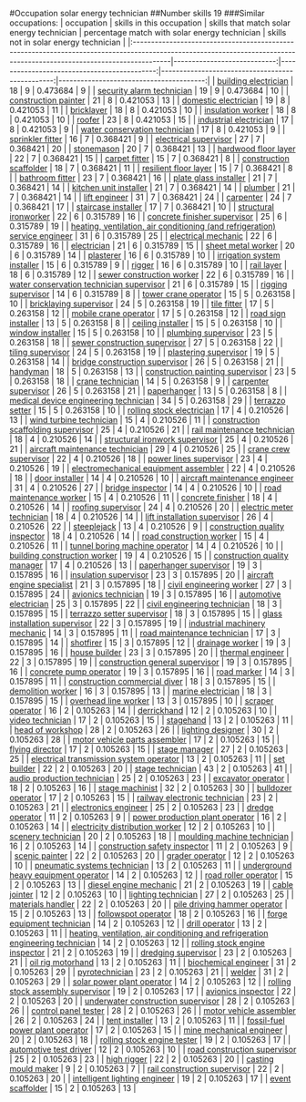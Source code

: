 #Occupation solar energy technician
##Number skills 19
###Similar occupations:
| occupation                                                                                                                                                            |   skills in this occupation |   skills that match solar energy technician |   percentage match with solar energy technician |   skills not in solar energy technician |
|:----------------------------------------------------------------------------------------------------------------------------------------------------------------------|----------------------------:|--------------------------------------------:|------------------------------------------------:|----------------------------------------:|
| [building electrician](building_electrician.md)                                                                                                                       |                          18 |                                           9 |                                        0.473684 |                                       9 |
| [security alarm technician](security_alarm_technician.md)                                                                                                             |                          19 |                                           9 |                                        0.473684 |                                      10 |
| [construction painter](construction_painter.md)                                                                                                                       |                          21 |                                           8 |                                        0.421053 |                                      13 |
| [domestic electrician](domestic_electrician.md)                                                                                                                       |                          19 |                                           8 |                                        0.421053 |                                      11 |
| [bricklayer](bricklayer.md)                                                                                                                                           |                          18 |                                           8 |                                        0.421053 |                                      10 |
| [insulation worker](insulation_worker.md)                                                                                                                             |                          18 |                                           8 |                                        0.421053 |                                      10 |
| [roofer](roofer.md)                                                                                                                                                   |                          23 |                                           8 |                                        0.421053 |                                      15 |
| [industrial electrician](industrial_electrician.md)                                                                                                                   |                          17 |                                           8 |                                        0.421053 |                                       9 |
| [water conservation technician](water_conservation_technician.md)                                                                                                     |                          17 |                                           8 |                                        0.421053 |                                       9 |
| [sprinkler fitter](sprinkler_fitter.md)                                                                                                                               |                          16 |                                           7 |                                        0.368421 |                                       9 |
| [electrical supervisor](electrical_supervisor.md)                                                                                                                     |                          27 |                                           7 |                                        0.368421 |                                      20 |
| [stonemason](stonemason.md)                                                                                                                                           |                          20 |                                           7 |                                        0.368421 |                                      13 |
| [hardwood floor layer](hardwood_floor_layer.md)                                                                                                                       |                          22 |                                           7 |                                        0.368421 |                                      15 |
| [carpet fitter](carpet_fitter.md)                                                                                                                                     |                          15 |                                           7 |                                        0.368421 |                                       8 |
| [construction scaffolder](construction_scaffolder.md)                                                                                                                 |                          18 |                                           7 |                                        0.368421 |                                      11 |
| [resilient floor layer](resilient_floor_layer.md)                                                                                                                     |                          15 |                                           7 |                                        0.368421 |                                       8 |
| [bathroom fitter](bathroom_fitter.md)                                                                                                                                 |                          23 |                                           7 |                                        0.368421 |                                      16 |
| [plate glass installer](plate_glass_installer.md)                                                                                                                     |                          21 |                                           7 |                                        0.368421 |                                      14 |
| [kitchen unit installer](kitchen_unit_installer.md)                                                                                                                   |                          21 |                                           7 |                                        0.368421 |                                      14 |
| [plumber](plumber.md)                                                                                                                                                 |                          21 |                                           7 |                                        0.368421 |                                      14 |
| [lift engineer](lift_engineer.md)                                                                                                                                     |                          31 |                                           7 |                                        0.368421 |                                      24 |
| [carpenter](carpenter.md)                                                                                                                                             |                          24 |                                           7 |                                        0.368421 |                                      17 |
| [staircase installer](staircase_installer.md)                                                                                                                         |                          17 |                                           7 |                                        0.368421 |                                      10 |
| [structural ironworker](structural_ironworker.md)                                                                                                                     |                          22 |                                           6 |                                        0.315789 |                                      16 |
| [concrete finisher supervisor](concrete_finisher_supervisor.md)                                                                                                       |                          25 |                                           6 |                                        0.315789 |                                      19 |
| [heating, ventilation, air conditioning (and refrigeration) service engineer](heating,_ventilation,_air_conditioning_(and_refrigeration)_service_engineer.md)         |                          31 |                                           6 |                                        0.315789 |                                      25 |
| [electrical mechanic](electrical_mechanic.md)                                                                                                                         |                          22 |                                           6 |                                        0.315789 |                                      16 |
| [electrician](electrician.md)                                                                                                                                         |                          21 |                                           6 |                                        0.315789 |                                      15 |
| [sheet metal worker](sheet_metal_worker.md)                                                                                                                           |                          20 |                                           6 |                                        0.315789 |                                      14 |
| [plasterer](plasterer.md)                                                                                                                                             |                          16 |                                           6 |                                        0.315789 |                                      10 |
| [irrigation system installer](irrigation_system_installer.md)                                                                                                         |                          15 |                                           6 |                                        0.315789 |                                       9 |
| [rigger](rigger.md)                                                                                                                                                   |                          16 |                                           6 |                                        0.315789 |                                      10 |
| [rail layer](rail_layer.md)                                                                                                                                           |                          18 |                                           6 |                                        0.315789 |                                      12 |
| [sewer construction worker](sewer_construction_worker.md)                                                                                                             |                          22 |                                           6 |                                        0.315789 |                                      16 |
| [water conservation technician supervisor](water_conservation_technician_supervisor.md)                                                                               |                          21 |                                           6 |                                        0.315789 |                                      15 |
| [rigging supervisor](rigging_supervisor.md)                                                                                                                           |                          14 |                                           6 |                                        0.315789 |                                       8 |
| [tower crane operator](tower_crane_operator.md)                                                                                                                       |                          15 |                                           5 |                                        0.263158 |                                      10 |
| [bricklaying supervisor](bricklaying_supervisor.md)                                                                                                                   |                          24 |                                           5 |                                        0.263158 |                                      19 |
| [tile fitter](tile_fitter.md)                                                                                                                                         |                          17 |                                           5 |                                        0.263158 |                                      12 |
| [mobile crane operator](mobile_crane_operator.md)                                                                                                                     |                          17 |                                           5 |                                        0.263158 |                                      12 |
| [road sign installer](road_sign_installer.md)                                                                                                                         |                          13 |                                           5 |                                        0.263158 |                                       8 |
| [ceiling installer](ceiling_installer.md)                                                                                                                             |                          15 |                                           5 |                                        0.263158 |                                      10 |
| [window installer](window_installer.md)                                                                                                                               |                          15 |                                           5 |                                        0.263158 |                                      10 |
| [plumbing supervisor](plumbing_supervisor.md)                                                                                                                         |                          23 |                                           5 |                                        0.263158 |                                      18 |
| [sewer construction supervisor](sewer_construction_supervisor.md)                                                                                                     |                          27 |                                           5 |                                        0.263158 |                                      22 |
| [tiling supervisor](tiling_supervisor.md)                                                                                                                             |                          24 |                                           5 |                                        0.263158 |                                      19 |
| [plastering supervisor](plastering_supervisor.md)                                                                                                                     |                          19 |                                           5 |                                        0.263158 |                                      14 |
| [bridge construction supervisor](bridge_construction_supervisor.md)                                                                                                   |                          26 |                                           5 |                                        0.263158 |                                      21 |
| [handyman](handyman.md)                                                                                                                                               |                          18 |                                           5 |                                        0.263158 |                                      13 |
| [construction painting supervisor](construction_painting_supervisor.md)                                                                                               |                          23 |                                           5 |                                        0.263158 |                                      18 |
| [crane technician](crane_technician.md)                                                                                                                               |                          14 |                                           5 |                                        0.263158 |                                       9 |
| [carpenter supervisor](carpenter_supervisor.md)                                                                                                                       |                          26 |                                           5 |                                        0.263158 |                                      21 |
| [paperhanger](paperhanger.md)                                                                                                                                         |                          13 |                                           5 |                                        0.263158 |                                       8 |
| [medical device engineering technician](medical_device_engineering_technician.md)                                                                                     |                          34 |                                           5 |                                        0.263158 |                                      29 |
| [terrazzo setter](terrazzo_setter.md)                                                                                                                                 |                          15 |                                           5 |                                        0.263158 |                                      10 |
| [rolling stock electrician](rolling_stock_electrician.md)                                                                                                             |                          17 |                                           4 |                                        0.210526 |                                      13 |
| [wind turbine technician](wind_turbine_technician.md)                                                                                                                 |                          15 |                                           4 |                                        0.210526 |                                      11 |
| [construction scaffolding supervisor](construction_scaffolding_supervisor.md)                                                                                         |                          25 |                                           4 |                                        0.210526 |                                      21 |
| [rail maintenance technician](rail_maintenance_technician.md)                                                                                                         |                          18 |                                           4 |                                        0.210526 |                                      14 |
| [structural ironwork supervisor](structural_ironwork_supervisor.md)                                                                                                   |                          25 |                                           4 |                                        0.210526 |                                      21 |
| [aircraft maintenance technician](aircraft_maintenance_technician.md)                                                                                                 |                          29 |                                           4 |                                        0.210526 |                                      25 |
| [crane crew supervisor](crane_crew_supervisor.md)                                                                                                                     |                          22 |                                           4 |                                        0.210526 |                                      18 |
| [power lines supervisor](power_lines_supervisor.md)                                                                                                                   |                          23 |                                           4 |                                        0.210526 |                                      19 |
| [electromechanical equipment assembler](electromechanical_equipment_assembler.md)                                                                                     |                          22 |                                           4 |                                        0.210526 |                                      18 |
| [door installer](door_installer.md)                                                                                                                                   |                          14 |                                           4 |                                        0.210526 |                                      10 |
| [aircraft maintenance engineer](aircraft_maintenance_engineer.md)                                                                                                     |                          31 |                                           4 |                                        0.210526 |                                      27 |
| [bridge inspector](bridge_inspector.md)                                                                                                                               |                          14 |                                           4 |                                        0.210526 |                                      10 |
| [road maintenance worker](road_maintenance_worker.md)                                                                                                                 |                          15 |                                           4 |                                        0.210526 |                                      11 |
| [concrete finisher](concrete_finisher.md)                                                                                                                             |                          18 |                                           4 |                                        0.210526 |                                      14 |
| [roofing supervisor](roofing_supervisor.md)                                                                                                                           |                          24 |                                           4 |                                        0.210526 |                                      20 |
| [electric meter technician](electric_meter_technician.md)                                                                                                             |                          18 |                                           4 |                                        0.210526 |                                      14 |
| [lift installation supervisor](lift_installation_supervisor.md)                                                                                                       |                          26 |                                           4 |                                        0.210526 |                                      22 |
| [steeplejack](steeplejack.md)                                                                                                                                         |                          13 |                                           4 |                                        0.210526 |                                       9 |
| [construction quality inspector](construction_quality_inspector.md)                                                                                                   |                          18 |                                           4 |                                        0.210526 |                                      14 |
| [road construction worker](road_construction_worker.md)                                                                                                               |                          15 |                                           4 |                                        0.210526 |                                      11 |
| [tunnel boring machine operator](tunnel_boring_machine_operator.md)                                                                                                   |                          14 |                                           4 |                                        0.210526 |                                      10 |
| [building construction worker](building_construction_worker.md)                                                                                                       |                          19 |                                           4 |                                        0.210526 |                                      15 |
| [construction quality manager](construction_quality_manager.md)                                                                                                       |                          17 |                                           4 |                                        0.210526 |                                      13 |
| [paperhanger supervisor](paperhanger_supervisor.md)                                                                                                                   |                          19 |                                           3 |                                        0.157895 |                                      16 |
| [insulation supervisor](insulation_supervisor.md)                                                                                                                     |                          23 |                                           3 |                                        0.157895 |                                      20 |
| [aircraft engine specialist](aircraft_engine_specialist.md)                                                                                                           |                          21 |                                           3 |                                        0.157895 |                                      18 |
| [civil engineering worker](civil_engineering_worker.md)                                                                                                               |                          27 |                                           3 |                                        0.157895 |                                      24 |
| [avionics technician](avionics_technician.md)                                                                                                                         |                          19 |                                           3 |                                        0.157895 |                                      16 |
| [automotive electrician](automotive_electrician.md)                                                                                                                   |                          25 |                                           3 |                                        0.157895 |                                      22 |
| [civil engineering technician](civil_engineering_technician.md)                                                                                                       |                          18 |                                           3 |                                        0.157895 |                                      15 |
| [terrazzo setter supervisor](terrazzo_setter_supervisor.md)                                                                                                           |                          18 |                                           3 |                                        0.157895 |                                      15 |
| [glass installation supervisor](glass_installation_supervisor.md)                                                                                                     |                          22 |                                           3 |                                        0.157895 |                                      19 |
| [industrial machinery mechanic](industrial_machinery_mechanic.md)                                                                                                     |                          14 |                                           3 |                                        0.157895 |                                      11 |
| [road maintenance technician](road_maintenance_technician.md)                                                                                                         |                          17 |                                           3 |                                        0.157895 |                                      14 |
| [shotfirer](shotfirer.md)                                                                                                                                             |                          15 |                                           3 |                                        0.157895 |                                      12 |
| [drainage worker](drainage_worker.md)                                                                                                                                 |                          19 |                                           3 |                                        0.157895 |                                      16 |
| [house builder](house_builder.md)                                                                                                                                     |                          23 |                                           3 |                                        0.157895 |                                      20 |
| [thermal engineer](thermal_engineer.md)                                                                                                                               |                          22 |                                           3 |                                        0.157895 |                                      19 |
| [construction general supervisor](construction_general_supervisor.md)                                                                                                 |                          19 |                                           3 |                                        0.157895 |                                      16 |
| [concrete pump operator](concrete_pump_operator.md)                                                                                                                   |                          19 |                                           3 |                                        0.157895 |                                      16 |
| [road marker](road_marker.md)                                                                                                                                         |                          14 |                                           3 |                                        0.157895 |                                      11 |
| [construction commercial diver](construction_commercial_diver.md)                                                                                                     |                          18 |                                           3 |                                        0.157895 |                                      15 |
| [demolition worker](demolition_worker.md)                                                                                                                             |                          16 |                                           3 |                                        0.157895 |                                      13 |
| [marine electrician](marine_electrician.md)                                                                                                                           |                          18 |                                           3 |                                        0.157895 |                                      15 |
| [overhead line worker](overhead_line_worker.md)                                                                                                                       |                          13 |                                           3 |                                        0.157895 |                                      10 |
| [scraper operator](scraper_operator.md)                                                                                                                               |                          16 |                                           2 |                                        0.105263 |                                      14 |
| [derrickhand](derrickhand.md)                                                                                                                                         |                          12 |                                           2 |                                        0.105263 |                                      10 |
| [video technician](video_technician.md)                                                                                                                               |                          17 |                                           2 |                                        0.105263 |                                      15 |
| [stagehand](stagehand.md)                                                                                                                                             |                          13 |                                           2 |                                        0.105263 |                                      11 |
| [head of workshop](head_of_workshop.md)                                                                                                                               |                          28 |                                           2 |                                        0.105263 |                                      26 |
| [lighting designer](lighting_designer.md)                                                                                                                             |                          30 |                                           2 |                                        0.105263 |                                      28 |
| [motor vehicle parts assembler](motor_vehicle_parts_assembler.md)                                                                                                     |                          17 |                                           2 |                                        0.105263 |                                      15 |
| [flying director](flying_director.md)                                                                                                                                 |                          17 |                                           2 |                                        0.105263 |                                      15 |
| [stage manager](stage_manager.md)                                                                                                                                     |                          27 |                                           2 |                                        0.105263 |                                      25 |
| [electrical transmission system operator](electrical_transmission_system_operator.md)                                                                                 |                          13 |                                           2 |                                        0.105263 |                                      11 |
| [set builder](set_builder.md)                                                                                                                                         |                          22 |                                           2 |                                        0.105263 |                                      20 |
| [stage technician](stage_technician.md)                                                                                                                               |                          43 |                                           2 |                                        0.105263 |                                      41 |
| [audio production technician](audio_production_technician.md)                                                                                                         |                          25 |                                           2 |                                        0.105263 |                                      23 |
| [excavator operator](excavator_operator.md)                                                                                                                           |                          18 |                                           2 |                                        0.105263 |                                      16 |
| [stage machinist](stage_machinist.md)                                                                                                                                 |                          32 |                                           2 |                                        0.105263 |                                      30 |
| [bulldozer operator](bulldozer_operator.md)                                                                                                                           |                          17 |                                           2 |                                        0.105263 |                                      15 |
| [railway electronic technician](railway_electronic_technician.md)                                                                                                     |                          23 |                                           2 |                                        0.105263 |                                      21 |
| [electronics engineer](electronics_engineer.md)                                                                                                                       |                          25 |                                           2 |                                        0.105263 |                                      23 |
| [dredge operator](dredge_operator.md)                                                                                                                                 |                          11 |                                           2 |                                        0.105263 |                                       9 |
| [power production plant operator](power_production_plant_operator.md)                                                                                                 |                          16 |                                           2 |                                        0.105263 |                                      14 |
| [electricity distribution worker](electricity_distribution_worker.md)                                                                                                 |                          12 |                                           2 |                                        0.105263 |                                      10 |
| [scenery technician](scenery_technician.md)                                                                                                                           |                          20 |                                           2 |                                        0.105263 |                                      18 |
| [moulding machine technician](moulding_machine_technician.md)                                                                                                         |                          16 |                                           2 |                                        0.105263 |                                      14 |
| [construction safety inspector](construction_safety_inspector.md)                                                                                                     |                          11 |                                           2 |                                        0.105263 |                                       9 |
| [scenic painter](scenic_painter.md)                                                                                                                                   |                          22 |                                           2 |                                        0.105263 |                                      20 |
| [grader operator](grader_operator.md)                                                                                                                                 |                          12 |                                           2 |                                        0.105263 |                                      10 |
| [pneumatic systems technician](pneumatic_systems_technician.md)                                                                                                       |                          13 |                                           2 |                                        0.105263 |                                      11 |
| [underground heavy equipment operator](underground_heavy_equipment_operator.md)                                                                                       |                          14 |                                           2 |                                        0.105263 |                                      12 |
| [road roller operator](road_roller_operator.md)                                                                                                                       |                          15 |                                           2 |                                        0.105263 |                                      13 |
| [diesel engine mechanic](diesel_engine_mechanic.md)                                                                                                                   |                          21 |                                           2 |                                        0.105263 |                                      19 |
| [cable jointer](cable_jointer.md)                                                                                                                                     |                          12 |                                           2 |                                        0.105263 |                                      10 |
| [lighting technician](lighting_technician.md)                                                                                                                         |                          27 |                                           2 |                                        0.105263 |                                      25 |
| [materials handler](materials_handler.md)                                                                                                                             |                          22 |                                           2 |                                        0.105263 |                                      20 |
| [pile driving hammer operator](pile_driving_hammer_operator.md)                                                                                                       |                          15 |                                           2 |                                        0.105263 |                                      13 |
| [followspot operator](followspot_operator.md)                                                                                                                         |                          18 |                                           2 |                                        0.105263 |                                      16 |
| [forge equipment technician](forge_equipment_technician.md)                                                                                                           |                          14 |                                           2 |                                        0.105263 |                                      12 |
| [drill operator](drill_operator.md)                                                                                                                                   |                          13 |                                           2 |                                        0.105263 |                                      11 |
| [heating, ventilation, air conditioning and refrigeration engineering technician](heating,_ventilation,_air_conditioning_and_refrigeration_engineering_technician.md) |                          14 |                                           2 |                                        0.105263 |                                      12 |
| [rolling stock engine inspector](rolling_stock_engine_inspector.md)                                                                                                   |                          21 |                                           2 |                                        0.105263 |                                      19 |
| [dredging supervisor](dredging_supervisor.md)                                                                                                                         |                          23 |                                           2 |                                        0.105263 |                                      21 |
| [oil rig motorhand](oil_rig_motorhand.md)                                                                                                                             |                          13 |                                           2 |                                        0.105263 |                                      11 |
| [biochemical engineer](biochemical_engineer.md)                                                                                                                       |                          31 |                                           2 |                                        0.105263 |                                      29 |
| [pyrotechnician](pyrotechnician.md)                                                                                                                                   |                          23 |                                           2 |                                        0.105263 |                                      21 |
| [welder](welder.md)                                                                                                                                                   |                          31 |                                           2 |                                        0.105263 |                                      29 |
| [solar power plant operator](solar_power_plant_operator.md)                                                                                                           |                          14 |                                           2 |                                        0.105263 |                                      12 |
| [rolling stock assembly supervisor](rolling_stock_assembly_supervisor.md)                                                                                             |                          19 |                                           2 |                                        0.105263 |                                      17 |
| [avionics inspector](avionics_inspector.md)                                                                                                                           |                          22 |                                           2 |                                        0.105263 |                                      20 |
| [underwater construction supervisor](underwater_construction_supervisor.md)                                                                                           |                          28 |                                           2 |                                        0.105263 |                                      26 |
| [control panel tester](control_panel_tester.md)                                                                                                                       |                          28 |                                           2 |                                        0.105263 |                                      26 |
| [motor vehicle assembler](motor_vehicle_assembler.md)                                                                                                                 |                          26 |                                           2 |                                        0.105263 |                                      24 |
| [tent installer](tent_installer.md)                                                                                                                                   |                          13 |                                           2 |                                        0.105263 |                                      11 |
| [fossil-fuel power plant operator](fossil-fuel_power_plant_operator.md)                                                                                               |                          17 |                                           2 |                                        0.105263 |                                      15 |
| [mine mechanical engineer](mine_mechanical_engineer.md)                                                                                                               |                          20 |                                           2 |                                        0.105263 |                                      18 |
| [rolling stock engine tester](rolling_stock_engine_tester.md)                                                                                                         |                          19 |                                           2 |                                        0.105263 |                                      17 |
| [automotive test driver](automotive_test_driver.md)                                                                                                                   |                          12 |                                           2 |                                        0.105263 |                                      10 |
| [road construction supervisor](road_construction_supervisor.md)                                                                                                       |                          25 |                                           2 |                                        0.105263 |                                      23 |
| [high rigger](high_rigger.md)                                                                                                                                         |                          22 |                                           2 |                                        0.105263 |                                      20 |
| [casting mould maker](casting_mould_maker.md)                                                                                                                         |                           9 |                                           2 |                                        0.105263 |                                       7 |
| [rail construction supervisor](rail_construction_supervisor.md)                                                                                                       |                          22 |                                           2 |                                        0.105263 |                                      20 |
| [intelligent lighting engineer](intelligent_lighting_engineer.md)                                                                                                     |                          19 |                                           2 |                                        0.105263 |                                      17 |
| [event scaffolder](event_scaffolder.md)                                                                                                                               |                          15 |                                           2 |                                        0.105263 |                                      13 |
